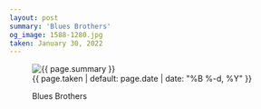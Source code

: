 ```yaml
---
layout: post
summary: 'Blues Brothers'
og_image: 1588-1280.jpg
taken: January 30, 2022
---
```


<figure class="post">
 <img alt="{{ page.summary }}" sizes="(min-width: 700px) 50vw, calc(100vw - 2rem)" src="{{ site.assets_url }}/1588-640.jpg" srcset="{{ site.assets_url }}/1588-320.jpg 320w, {{ site.assets_url }}/1588-640.jpg 640w, {{ site.assets_url }}/1588-960.jpg 960w, {{ site.assets_url }}/1588-1280.jpg 1280w"/>
 <figcaption>
  <time>
   {{ page.taken | default: page.date | date: "%B %-d, %Y" }}
  </time>
  <p>
   Blues Brothers
  </p>
 </figcaption>
</figure>
